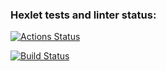 ### Hexlet tests and linter status:
[![Actions Status](https://github.com/Ignatii1/qa-auto-engineer-javascript-project-87/actions/workflows/hexlet-check.yml/badge.svg)](https://github.com/Ignatii1/qa-auto-engineer-javascript-project-87/actions)

[![Build Status](https://app.travis-ci.com/Ignatii1/qa-auto-engineer-javascript-project-87.svg?branch=main)](https://app.travis-ci.com/Ignatii1/qa-auto-engineer-javascript-project-87)
